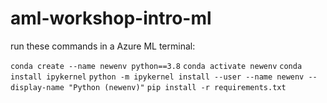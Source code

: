 # aml-workshop-intro-ml

run these commands in a Azure ML terminal:

`conda create --name newenv python==3.8`
`conda activate newenv`
`conda install ipykernel`
`python -m ipykernel install --user --name newenv --display-name "Python (newenv)"`
`pip install -r requirements.txt`